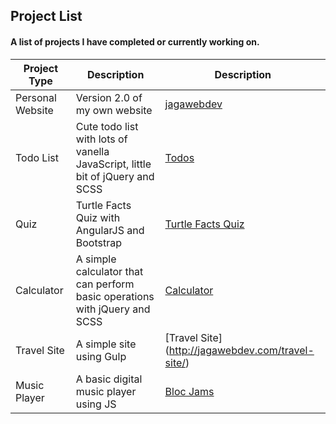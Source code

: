 ## Project List
#### A list of projects I have completed or currently working on.

Project Type  | Description   | Description
------------- | ------------- | -------------
Personal Website | Version 2.0 of my own website | [jagawebdev](http://jagawebdev.com/my_website_3)
Todo List | Cute todo list with lots of vanella JavaScript, little bit of jQuery and SCSS | [Todos](http://jagawebdev.com/app/articles/todo-list/index.html)
Quiz | Turtle Facts Quiz with AngularJS and Bootstrap  | [Turtle Facts Quiz](http://jagawebdev.com/turtle-facts)
Calculator | A simple calculator that can perform basic operations with jQuery and SCSS | [Calculator](http://jagawebdev.com/app/articles/calculator/index.html)
Travel Site | A simple site using Gulp | [Travel Site] (http://jagawebdev.com/travel-site/)
Music Player |  	A basic digital music player using JS  | [Bloc Jams](http://jagawebdev.com/bloc-jams)


